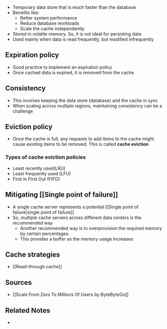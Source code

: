 - Temporary data store that is much faster than the database
- Benefits like:
	- Better system performance
	- Reduce database workloads
	- Scale the cache independently
- Stored in volatile memory. So, it is not ideal for persisting data
- Used mainly when data is read frequently, but modified infrequently

## Expiration policy
- Good practice to implement an expiration policy
- Once cached data is expired, it is removed from the cache

## Consistency
- This involves keeping the data store (database) and the cache in sync
- When scaling across multiple regions, maintaining consistency can be a challenge

## Eviction policy
- Once the cache is full, any requests to add items to the cache might cause existing items to be removed. This is called **cache eviction**

### Types of cache eviction policies
- Least recently used(LRU)
- Least frequently used (LFU)
- First in First Out (FIFO)

## Mitigating [[Single point of failure]]
- A single cache server represents a potential [[Single point of failure|single point of failure]]
- So, multiple cache servers across different data centers is the recommended way
	- Another recommended way is to overprovision the required memory by certain percentages.
	- This provides a buffer as the memory usage increases

## Cache strategies
- [[Read-through cache]]

## Sources
- [[Scale From Zero To Millions Of Users by ByteByteGo]]

## Related Notes
- 